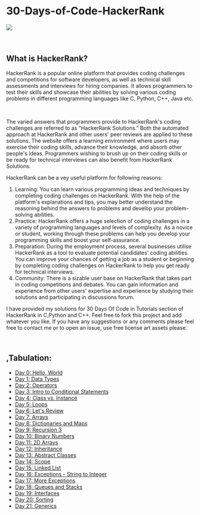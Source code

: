 # 30-Days-of-Code-HackerRank
<img src="https://camo.githubusercontent.com/49e713e1463692beaff7b552eb60511454485659f6131286eeab9db84e91840a/68747470733a2f2f69302e77702e636f6d2f6772616473696e67616d65732e636f6d2f77702d636f6e74656e742f75706c6f6164732f323031362f30352f3835363737315f3636383232343035333139373834315f313934333639393030395f6f2e706e67"><br><br><br>
<h2><b>What is HackerRank?</b></h2>
<p>HackerRank is a popular online platform that provides coding challenges and competitions for software developers, as well as technical skill assessments and interviews for hiring companies. It allows programmers to test their skills and showcase their abilities by solving various coding problems in different programming languages like C, Python, C++, Java etc.</p><br>
<p>The varied answers that programmers provide to HackerRank's coding challenges are referred to as "HackerRank Solutions." Both the automated approach at HackerRank and other users' peer reviews are applied to these solutions. The website offers a learning environment where users may exercise their coding skills, advance their knowledge, and absorb other people's ideas. Programmers wishing to brush up on their coding skills or be ready for technical interviews can also benefit from HackerRank Solutions.</p>
<p>HackerRank can be a vey useful platform for following reasons:
<ol type="1">
<li>Learning: You can learn various programming ideas and techniques by completing coding challenges on HackerRank. With the help of the platform's explanations and tips, you may better understand the reasoning behind the answers to problems and develop your problem-solving abilities.</li> 
<li>Practice: HackerRank offers a huge selection of coding challenges in a variety of programming languages and levels of complexity. As a novice or student, working through these problems can help you develop your programming skills and boost your self-assurance.</li>
<li>Preparation: During the employment process, several businesses utilise HackerRank as a tool to evaluate potential candidates' coding abilities. You can improve your chances of getting a job as a student or beginning by completing coding challenges on HackerRank to help you get ready for technical interviews.
</li>
<li>Community: There is a sizable user base on HackerRank that takes part in coding competitions and debates. You can gain information and experience from other users' expertise and experience by studying their solutions and participating in discussions forum.</li>
</ol>
</p>
<p>I have provided my solutions for 30 Days Of Code in Tutorials section of HackerRank in C,Python and C++. Feel free to fork this project and add whatever you like. If you have any suggestions or any comments please feel free to contact me or to open an issue, use free license art assets please.</p><br>
<h2>,<b>Tabulation:</b></h2>
<ul type="disc">
<li><a href="https://www.hackerrank.com/challenges/30-hello-world/problem?isFullScreen=true">Day 0: Hello, World</li>
<li><a href="https://www.hackerrank.com/challenges/30-data-types/problem?isFullScreen=true">Day 1: Data Types</li>
<li><a href="https://www.hackerrank.com/challenges/30-operators/problem?isFullScreen=true">Day 2: Operators</li>
<li><a href="https://www.hackerrank.com/challenges/30-conditional-statements/problem?isFullScreen=true">Day 3: Intro to Conditional Statements</li>
<li><a href="https://www.hackerrank.com/challenges/30-class-vs-instance/problem?isFullScreen=true">Day 4: Class vs. Instance</li>
<li><a href="https://www.hackerrank.com/challenges/30-loops/problem?isFullScreen=true">Day 5: Loops</li>
<li><a href="https://www.hackerrank.com/challenges/30-review-loop/problem?isFullScreen=true">Day 6: Let's Review</li>
<li><a href="https://www.hackerrank.com/challenges/30-arrays/problem?isFullScreen=trueDay">Day 7: Arrays</li>
<li><a href="https://www.hackerrank.com/challenges/30-dictionaries-and-maps/problem?isFullScreen=true">Day 8: Dictionaries and Maps</li>
<li><a href="https://hackerrank.com/challenges/30-recursion/problem?isFullScreen=true">Day 9: Recursion 3</li>
<li><a href="https://www.hackerrank.com/challenges/30-binary-numbers/problem?isFullScreen=true">Day 10: Binary Numbers</li>
<li><a href="https://www.hackerrank.com/challenges/30-2d-arrays/problem?isFullScreen=true">Day 11: 2D Arrays</li>
<li><a href="https://www.hackerrank.com/challenges/30-inheritance/problem?isFullScreen=true">Day 12: Inheritance</li>
<li><a href="https://www.hackerrank.com/challenges/30-abstract-classes/problem?isFullScreen=true">Day 13: Abstract Classes</li>
<li><a href="https://www.hackerrank.com/challenges/30-scope/problem?isFullScreen=true">Day 14: Scope</li>
<li><a href="https://www.hackerrank.com/challenges/30-linked-list/problem?isFullScreen=true">Day 15: Linked List</li>
<li><a href="https://www.hackerrank.com/challenges/30-exceptions-string-to-integer/problem?isFullScreen=true">Day 16: Exceptions - String to Integer</li>
<li><a href="https://www.hackerrank.com/challenges/30-more-exceptions/problem?isFullScreen=true">Day 17: More Exceptions</li>
<li><a href="https://www.hackerrank.com/challenges/30-queues-stacks/problem?isFullScreen=true">Day 18: Queues and Stacks</li>
<li><a href="https://www.hackerrank.com/challenges/30-interfaces/problem?isFullScreen=true">Day 19: Interfaces</li>
<li><a href="https://www.hackerrank.com/challenges/30-sorting/problem?isFullScreen=true">Day 20: Sorting</li>
<li><a href="https://www.hackerrank.com/challenges/30-generics/problem?isFullScreen=true">Day 21: Generics</li>
</ul>